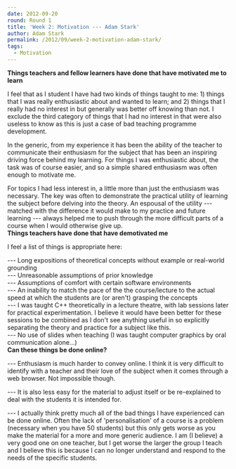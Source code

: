 ```yaml
---
date: 2012-09-20
round: Round 1
title: 'Week 2: Motivation --- Adam Stark'
author: Adam Stark
permalink: /2012/09/week-2-motivation-adam-stark/
tags:
  - Motivation
---
```

**Things teachers and fellow learners have done that have motivated me to learn**

I feel that as I student I have had two kinds of things taught to me: 1) things that I was really enthusiastic about and wanted to learn; and 2) things that I really had no interest in but generally was better off knowing than not. I exclude the third category of things that I had no interest in that were also useless to know as this is just a case of bad teaching programme development.

In the generic, from my experience it has been the ability of the teacher to communicate their enthusiasm for the subject that has been an inspiring driving force behind my learning. For things I was enthusiastic about, the task was of course easier, and so a simple shared enthusiasm was often enough to motivate me.

For topics I had less interest in, a little more than just the enthusiasm was necessary. The key was often to demonstrate the practical utility of learning the subject before delving into the theory. An espousal of the utility --- matched with the difference it would make to my practice and future learning --- always helped me to push through the more difficult parts of a course when I would otherwise give up.  
**Things teachers have done that have demotivated me**

I feel a list of things is appropriate here:

--- Long expositions of theoretical concepts without example or real-world grounding  
--- Unreasonable assumptions of prior knowledge  
--- Assumptions of comfort with certain software environments  
--- An inability to match the pace of the the course/lecture to the actual speed at which the students are (or aren't) grasping the concepts  
--- I was taught C++ theoretically in a lecture theatre, with lab sessions later for practical experimentation. I believe it would have been better for these sessions to be combined as I don't see anything useful in so explicitly separating the theory and practice for a subject like this.  
--- No use of slides when teaching (I was taught computer graphics by oral communication alone…)  
**Can these things be done online?**

--- Enthusiasm is much harder to convey online. I think it is very difficult to identify with a teacher and their love of the subject when it comes through a web browser. Not impossible though.

--- It is also less easy for the material to adjust itself or be re-explained to deal with the students it is intended for.

--- I actually think pretty much all of the bad things I have experienced can be done online. Often the lack of 'personalisation' of a course is a problem (necessary when you have 50 students) but this only gets worse as you make the material for a more and more generic audience. I am (I believe) a very good one on one teacher, but I get worse the larger the group I teach and I believe this is because I can no longer understand and respond to the needs of the specific students.
